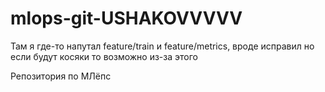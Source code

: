 # mlops-git-USHAKOVVVVV
Там я где-то напутал feature/train и feature/metrics, вроде исправил но если будут косяки то возможно из-за этого

Репозитория по МЛёпс
